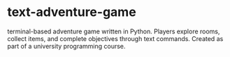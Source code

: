 # text-adventure-game
 terminal-based adventure game written in Python. Players explore rooms, collect items, and complete objectives through text commands. Created as part of a university programming course.
